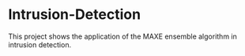 # Intrusion-Detection
This project shows the application of the MAXE ensemble algorithm in intrusion detection.
